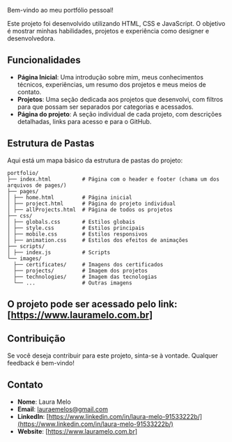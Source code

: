 Bem-vindo ao meu portfólio pessoal! 

Este projeto foi desenvolvido utilizando HTML, CSS e JavaScript. O objetivo é mostrar minhas habilidades, projetos e experiência como designer e desenvolvedora.

## Funcionalidades
- **Página Inicial**: Uma introdução sobre mim, meus conhecimentos técnicos, experiências, um resumo dos projetos e meus meios de contato.
- **Projetos**: Uma seção dedicada aos projetos que desenvolvi, com filtros para que possam ser separados por categorias e acessados.
- **Página do projeto**: A seção individual de cada projeto, com descrições detalhadas, links para acesso e para o GitHub.

## Estrutura de Pastas
Aqui está um mapa básico da estrutura de pastas do projeto:

```
portfolio/
├── index.html          # Página com o header e footer (chama um dos arquivos de pages/)
├── pages/
│ ├── home.html         # Página inicial
│ ├── project.html      # Página do projeto individual
│ ├── allProjects.html  # Página de todos os projetos
├── css/
│ ├── globals.css       # Estilos globais
│ ├── style.css         # Estilos principais
│ ├── mobile.css        # Estilos responsivos
│ ├── animation.css     # Estilos dos efeitos de animações
├── scripts/
│ ├── index.js          # Scripts
└── images/
  ├── certificates/     # Imagens dos certificados
  ├── projects/         # Imagem dos projetos
  ├── technologies/     # Imagem das tecnologias
  └── ...               # Outras imagens

```


## O projeto pode ser acessado pelo link: [https://www.lauramelo.com.br]

## Contribuição
Se você deseja contribuir para este projeto, sinta-se à vontade. Qualquer feedback é bem-vindo!

## Contato
- **Nome**: Laura Melo
- **Email**: lauraemelos@gmail.com
- **LinkedIn**: [https://www.linkedin.com/in/laura-melo-91533222b/](https://www.linkedin.com/in/laura-melo-91533222b/)
- **Website**: [https://www.lauramelo.com.br]

